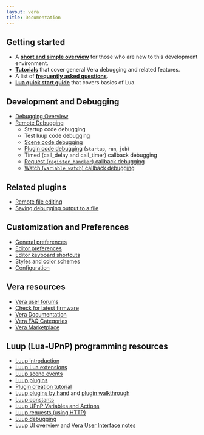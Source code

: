 ```yaml
---
layout: vera
title: Documentation
---
```


## Getting started

- A **[short and simple overview](vera-getting-started)** for those who are new to this development environment.
- **[Tutorials](vera-tutorials)** that cover general Vera debugging and related features.
- A list of **[frequently asked questions](vera-faq)**.
- **[Lua quick start guide](doc-lua-quick-start-guide)** that covers basics of Lua.

## Development and Debugging

- [Debugging Overview](vera-debugging)
- [Remote Debugging](vera-remote-debugging)
  * Startup code debugging
  * Test luup code debugging
  * [Scene code debugging](vera-scene-debugging)
  * [Plugin code debugging](vera-plugin-debugging) (`startup`, `run`, `job`)
  * Timed (call_delay and call_timer) callback debugging
  * [Request (`register_handler`) callback debugging](vera-request-debugging)
  * [Watch (`variable_watch`) callback debugging](vera-watch-debugging)

## Related plugins

- [Remote file editing](http://notebook.kulchenko.com/zerobrane/remote-file-editing-while-debugging)
- [Saving debugging output to a file](http://notebook.kulchenko.com/zerobrane/saving-debugging-output-to-file)

## Customization and Preferences

- [General preferences](doc-general-preferences)
- [Editor preferences](doc-editor-preferences)
- [Editor keyboard shortcuts](doc-editor-keyboard-shortcuts)
- [Styles and color schemes](doc-styles-color-schemes)
- [Configuration](doc-configuration)

## Vera resources

- [Vera user forums](http://forum.micasaverde.com/)
- [Check for latest firmware](http://cp.mios.com/firmware)
- [Vera Documentation](http://docs5.mios.com/)
- [Vera FAQ Categories](http://faq.mios.com/showcat.html)
- [Vera Marketplace](http://apps.mios.com/)

## Luup (Lua-UPnP) programming resources

- [Luup introduction](http://wiki.micasaverde.com/index.php/Luup_Intro)
- [Luup Lua extensions](http://wiki.micasaverde.com/index.php/Luup_Lua_extensions)
- [Luup scene events](http://wiki.micasaverde.com/index.php/Luup_Scenes_Events)
- [Luup plugins](http://wiki.micasaverde.com/index.php/Luup_Plugins)
- [Plugin creation tutorial](http://wiki.micasaverde.com/index.php/Plugin_Creation_Tutorial)
- [Luup plugins by hand](http://wiki.micasaverde.com/index.php/Luup_Plugins_ByHand) and [plugin walkthrough](http://wiki.micasaverde.com/index.php/Luup_Somfy_Walkthrough)
- [Luup constants](http://wiki.micasaverde.com/index.php/Luup_UPNP_Files)
- [Luup UPnP Variables and Actions](http://wiki.micasaverde.com/index.php/Luup_UPnP_Variables_and_Actions)
- [Luup requests (using HTTP)](http://wiki.micasaverde.com/index.php/Luup_Requests)
- [Luup debugging](http://wiki.micasaverde.com/index.php/Luup_Debugging)
- [Luup UI overview](http://wiki.micasaverde.com/index.php/UI_Simple) and [Vera User Interface notes](http://wiki.micasaverde.com/index.php/UI_Notes)
